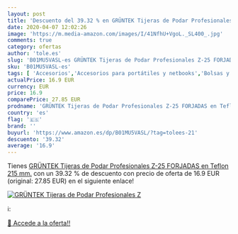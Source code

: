 ```yaml
---
layout: post
title: 'Descuento del 39.32 % en GRÜNTEK Tijeras de Podar Profesionales Z'
date: 2020-04-07 12:02:26
image: 'https://m.media-amazon.com/images/I/41NfhU+VgoL._SL400_.jpg'
comments: true
category: ofertas
author: 'tole.es'
slug: 'B01MU5VASL-es GRÜNTEK Tijeras de Podar Profesionales Z-25 FORJADAS en...'
sku: 'B01MU5VASL-es'
tags: [ 'Accesorios','Accesorios para portátiles y netbooks','Bolsas y fundas para portátiles y netbooks','Informática','Mochilas para portátiles y netbooks','tijeras', ]
actualPrice: 16.9 EUR
currency: EUR
price: 16.9
comparePrice: 27.85 EUR
prodname: 'GRÜNTEK Tijeras de Podar Profesionales Z-25 FORJADAS en Teflon 215 mm.'
country: 'es'
flag: '🇪🇸'
brand: ''
buyurl: 'https://www.amazon.es/dp/B01MU5VASL/?tag=tolees-21'
descuento: '39.32'
average: '16.9'
---
```


Tienes [GRÜNTEK Tijeras de Podar Profesionales Z-25 FORJADAS en Teflon 215 mm.](https://www.amazon.es/dp/B01MU5VASL/?tag=tolees-21) con un 39.32 % de descuento con precio de oferta de 16.9 EUR (original: 27.85 EUR) en el siguiente enlace!

[![GRÜNTEK Tijeras de Podar Profesionales Z](https://m.media-amazon.com/images/I/41NfhU+VgoL._SL400_.jpg)](https://www.amazon.es/dp/B01MU5VASL/?tag=tolees-21)

ℹ️:


[🛒 Accede a la oferta!!](https://www.amazon.es/dp/B01MU5VASL/?tag=tolees-21)
